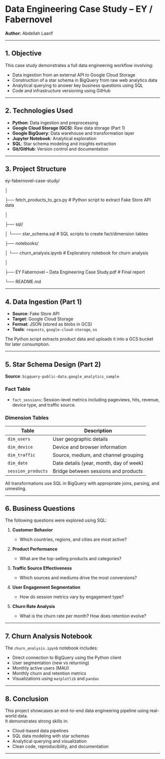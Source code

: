 #  Data Engineering Case Study – EY / Fabernovel

**Author:** Abdellah Laarif  
  


---

##  1. Objective

This case study demonstrates a full data engineering workflow involving:

- Data ingestion from an external API to Google Cloud Storage  
- Construction of a star schema in BigQuery from raw web analytics data  
- Analytical querying to answer key business questions using SQL  
- Code and infrastructure versioning using GitHub  

---

##  2. Technologies Used

- **Python**: Data ingestion and preprocessing  
- **Google Cloud Storage (GCS)**: Raw data storage (Part 1)  
- **Google BigQuery**: Data warehouse and transformation layer  
- **Jupyter Notebook**: Analytical exploration  
- **SQL**: Star schema modeling and insights extraction  
- **Git/GitHub**: Version control and documentation  

---

##  3. Project Structure

ey-fabernovel-case-study/

│

├──  fetch_products_to_gcs.py         # Python script to extract Fake Store API data

│

├── sql/

│       └─── star_schema.sql                  # SQL scripts to create fact/dimension tables

├── notebooks/

│           └── churn_analysis.ipynb             # Exploratory notebook for churn analysis

│

├── EY Fabernovel – Data Engineering Case Study.pdf  # Final report

└── README.md


---

##  4. Data Ingestion (Part 1)

- **Source**: Fake Store API  
- **Target**: Google Cloud Storage  
- **Format**: JSON (stored as blobs in GCS)  
- **Tools**: `requests`, `google-cloud-storage`, `os`  

The Python script extracts product data and uploads it into a GCS bucket for later consumption.

---

##  5. Star Schema Design (Part 2)

**Source**: `bigquery-public-data.google_analytics_sample`

### Fact Table
- `fact_sessions`: Session-level metrics including pageviews, hits, revenue, device type, and traffic source.

### Dimension Tables

| Table               | Description                                 |
|--------------------|---------------------------------------------|
| `dim_users`         | User geographic details                     |
| `dim_device`        | Device and browser information              |
| `dim_traffic`       | Source, medium, and channel grouping        |
| `dim_date`          | Date details (year, month, day of week)     |
| `session_products`  | Bridge between sessions and products        |

All transformations use SQL in BigQuery with appropriate joins, parsing, and unnesting.

---

##  6. Business Questions

The following questions were explored using SQL:

1. **Customer Behavior**  
   - Which countries, regions, and cities are most active?

2. **Product Performance**  
   - What are the top-selling products and categories?

3. **Traffic Source Effectiveness**  
   - Which sources and mediums drive the most conversions?

4. **User Engagement Segmentation**  
   - How do session metrics vary by engagement type?

5. **Churn Rate Analysis**  
   - What is the churn rate per month? How does retention evolve?

---

##  7. Churn Analysis Notebook

The `churn_analysis.ipynb` notebook includes:

- Direct connection to BigQuery using the Python client  
- User segmentation (new vs returning)  
- Monthly active users (MAU)  
- Monthly churn and retention metrics  
- Visualizations using `matplotlib` and `pandas`

---

##  8. Conclusion

This project showcases an end-to-end data engineering pipeline using real-world data.  
It demonstrates strong skills in:

- Cloud-based data pipelines  
- SQL data modeling with star schemas  
- Analytical querying and visualization  
- Clean code, reproducibility, and documentation

---

